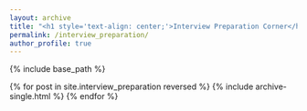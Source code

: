 ```yaml
---
layout: archive
title: "<h1 style='text-align: center;'>Interview Preparation Corner</h1>"
permalink: /interview_preparation/
author_profile: true
---
```


{% include base_path %}

{% for post in site.interview_preparation reversed %}
  {% include archive-single.html %}
{% endfor %}
